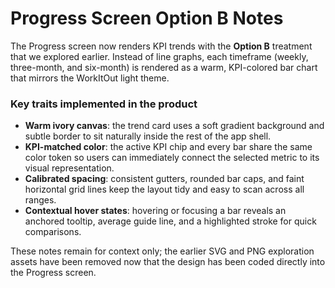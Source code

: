 # Progress Screen Option B Notes

The Progress screen now renders KPI trends with the **Option B** treatment that we explored earlier. Instead of line graphs, each timeframe (weekly, three-month, and six-month) is rendered as a warm, KPI-colored bar chart that mirrors the WorkItOut light theme.

### Key traits implemented in the product

- **Warm ivory canvas**: the trend card uses a soft gradient background and subtle border to sit naturally inside the rest of the app shell.
- **KPI-matched color**: the active KPI chip and every bar share the same color token so users can immediately connect the selected metric to its visual representation.
- **Calibrated spacing**: consistent gutters, rounded bar caps, and faint horizontal grid lines keep the layout tidy and easy to scan across all ranges.
- **Contextual hover states**: hovering or focusing a bar reveals an anchored tooltip, average guide line, and a highlighted stroke for quick comparisons.

These notes remain for context only; the earlier SVG and PNG exploration assets have been removed now that the design has been coded directly into the Progress screen.
